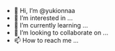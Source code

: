 - 👋 Hi, I’m @yukionnaa
- 👀 I’m interested in ...
- 🌱 I’m currently learning ...
- 💞️ I’m looking to collaborate on ...
- 📫 How to reach me ...

<!---
yukionnaa/yukionnaa is a ✨ special ✨ repository because its `README.md` (this file) appears on your GitHub profile.
You can click the Preview link to take a look at your changes.
--->
